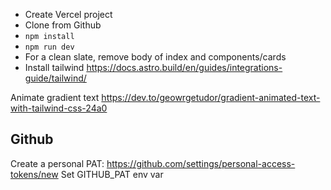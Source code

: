- Create Vercel project
- Clone from Github
- `npm install`
- `npm run dev`
- For a clean slate, remove body of index and components/cards
- Install tailwind https://docs.astro.build/en/guides/integrations-guide/tailwind/


Animate gradient text
https://dev.to/geowrgetudor/gradient-animated-text-with-tailwind-css-24a0


## Github

Create a personal PAT: https://github.com/settings/personal-access-tokens/new
Set GITHUB_PAT env var



